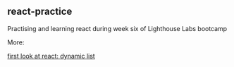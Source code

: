 ## react-practice

Practising and learning react during week six of Lighthouse Labs bootcamp

More:

[first look at react: dynamic list](https://gist.github.com/tristanberezowski/c99b6ffa971c1f6079c3fa62e1b78dc8)
